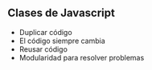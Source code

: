 ## Clases de Javascript ##

* Duplicar código
* El código siempre cambia
* Reusar código
* Modularidad para resolver problemas

